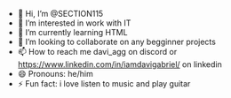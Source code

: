 - 👋 Hi, I’m @SECTION115
- 👀 I’m interested in work with IT
- 🌱 I’m currently learning HTML
- 💞️ I’m looking to collaborate on any begginner projects
- 📫 How to reach me davi_agg on discord or https://www.linkedin.com/in/iamdavigabriel/ on linkedin
- 😄 Pronouns: he/him
- ⚡ Fun fact: i love listen to music and play guitar
